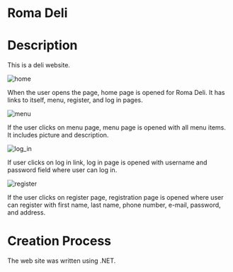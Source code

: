 # Roma Deli

# Description

This is a deli website.

![home](ROMA_DELI/wwwroot/images/home.PNG)

When the user opens the page, home page is opened for Roma Deli. It has links to itself, menu, register, and log in pages.

![menu](AUTHAPP/wwwroot/images/menu.PNG)

If the user clicks on menu page, menu page is opened with all menu items. It includes picture and description.

![log_in](AUTHAPP/wwwroot/images/log_in.PNG)

If user clicks on log in link, log in page is opened with username and password field where user can log in.

![register](AUTHAPP/wwwroot/images/register.PNG)

If the user clicks on register page, registration page is opened where user can register with first name, last name, phone number, e-mail, password, and address.

# Creation Process

The web site was written using .NET.
